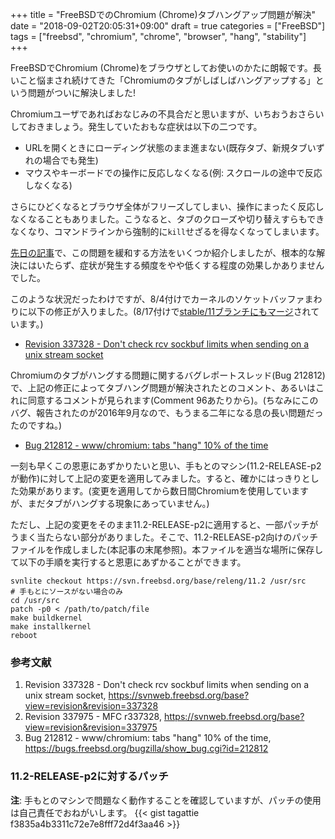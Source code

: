 +++
title = "FreeBSDでのChromium (Chrome)タブハングアップ問題が解決"
date = "2018-09-02T20:05:31+09:00"
draft = true
categories = ["FreeBSD"]
tags = ["freebsd", "chromium", "chrome", "browser", "hang", "stability"]
+++

FreeBSDでChromium (Chrome)をブラウザとしてお使いのかたに朗報です。長いこと悩まされ続けてきた「Chromiumのタブがしばしばハングアップする」という問題がついに解決しました!

Chromiumユーザであればおなじみの不具合だと思いますが、いちおうおさらいしておきましょう。発生していたおもな症状は以下の二つです。

- URLを開くときにローディング状態のまま進まない(既存タブ、新規タブいずれの場合でも発生)
- マウスやキーボードでの操作に反応しなくなる(例: スクロールの途中で反応しなくなる)

さらにひどくなるとブラウザ全体がフリーズしてしまい、操作にまったく反応しなくなることもありました。こうなると、タブのクローズや切り替えすらもできなくなり、コマンドラインから強制的に`kill`せざるを得なくなってしまいます。

[先日の記事](/post/freebsd-chromium-stability/)で、この問題を緩和する方法をいくつか紹介しましたが、根本的な解決にはいたらず、症状が発生する頻度をやや低くする程度の効果しかありませんでした。

このような状況だったわけですが、8/4付けでカーネルのソケットバッファまわりに以下の修正が入りました。(8/17付けで[stable/11ブランチにもマージ](https://svnweb.freebsd.org/base?view=revision&revision=337975)されています。)

- [Revision 337328 - Don't check rcv sockbuf limits when sending on a unix stream socket](https://svnweb.freebsd.org/base?view=revision&revision=337328)

Chromiumのタブがハングする問題に関するバグレポートスレッド(Bug 212812)で、上記の修正によってタブハング問題が解決されたとのコメント、あるいはこれに同意するコメントが見られます(Comment 96あたりから)。(ちなみにこのバグ、報告されたのが2016年9月なので、もうまる二年になる息の長い問題だったのですね。)

- [Bug 212812 - www/chromium: tabs "hang" 10% of the time](https://bugs.freebsd.org/bugzilla/show_bug.cgi?id=212812#c96)

一刻も早くこの恩恵にあずかりたいと思い、手もとのマシン(11.2-RELEASE-p2が動作)に対して上記の変更を適用してみました。すると、確かにはっきりとした効果があります。(変更を適用してから数日間Chromiumを使用していますが、まだタブがハングする現象にあっていません。)

ただし、上記の変更をそのまま11.2-RELEASE-p2に適用すると、一部パッチがうまく当たらない部分がありました。そこで、11.2-RELEASE-p2向けのパッチファイルを作成しました(本記事の末尾参照)。本ファイルを適当な場所に保存して以下の手順を実行すると恩恵にあずかることができます。

``` shell
svnlite checkout https://svn.freebsd.org/base/releng/11.2 /usr/src    # 手もとにソースがない場合のみ
cd /usr/src
patch -p0 < /path/to/patch/file
make buildkernel
make installkernel
reboot
```

### 参考文献
1. Revision 337328 - Don't check rcv sockbuf limits when sending on a unix stream socket, https://svnweb.freebsd.org/base?view=revision&revision=337328
1. Revision 337975 - MFC r337328, https://svnweb.freebsd.org/base?view=revision&revision=337975
1. Bug 212812 - www/chromium: tabs "hang" 10% of the time, https://bugs.freebsd.org/bugzilla/show_bug.cgi?id=212812

### 11.2-RELEASE-p2に対するパッチ
**注**: 手もとのマシンで問題なく動作することを確認していますが、パッチの使用は自己責任でおねがいします。
{{< gist tagattie f3835a4b3311c72e7e8fff72d4f3aa46 >}}
